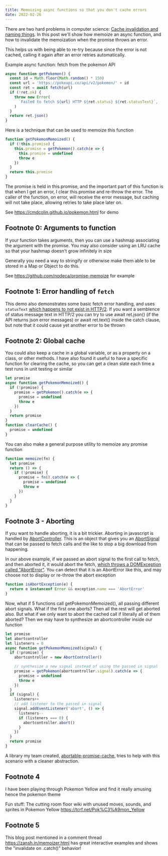 ```yaml
---
title: Memoizing async functions so that you don't cache errors
date: 2022-02-26
---
```


There are two hard problems in computer science: [Cache invalidation and naming
things](https://martinfowler.com/bliki/TwoHardThings.html). In this post we'll
show how memoize an async function, and how to invalidate the memoization when
the promise throws an error.

This helps us with being able to re-try because since the error is not cached,
calling it again after an error retries automatically.

Example async function: fetch from the pokemon API

```js
async function getPokemon() {
  const id = Math.floor(Math.random() * 150)
  const url = 'https://pokeapi.co/api/v2/pokemon/' + id
  const ret = await fetch(url)
  if (!ret.ok) {
    throw new Error(
      `Failed to fetch ${url} HTTP ${ret.status} ${ret.statusText}`,
    )
  }
  return ret.json()
}
```

Here is a technique that can be used to memoize this function

```js
function getPokemonMemoized() {
  if (!this.promise) {
    this.promise = getPokemon().catch(e => {
      this.promise = undefined
      throw e
    })
  }
  return this.promise
}
```

The promise is held in this.promise, and the important part of this function is
that when I get an error, I clear this.promise and re-throw the error. The caller
of the function, on error, will receive the error message, but caching will not
take place, allowing retries to take place later on.

See https://cmdcolin.github.io/pokemon.html for demo

## Footnote 0: Arguments to function

If your function takes arguments, then you can use a hashmap associating the
argument with the promise. You may also consider using an LRU cache so that
your hashmap doesn't grow infinitely in size

Generally you need a way to stringify or otherwise make them able to be stored
in a Map or Object to do this.

See https://github.com/nodeca/promise-memoize for example

## Footnote 1: Error handling of `fetch`

This demo also demonstrates some basic fetch error handling, and uses
`statusText` [which happens to not exist in
HTTP/2](https://developer.mozilla.org/en-US/docs/Web/API/Response/statusText).
If you want a semblence of status message text in HTTP/2 you can try to use
await ret.json() (if the API returns json error messages) or await ret.text()
inside the catch clause, but note that it could cause yet another error to be
thrown

## Footnote 2: Global cache

You could also keep a cache in a global variable, or as a property on a class,
or other methods. I have also found it useful to have a specific function for
clearing the cache, so you can get a clean slate each time a test runs in unit
testing or similar

```js
let promise
async function getPokemonMemoized() {
  if (!promise) {
    promise = getPokemon().catch(e => {
      promise = undefined
      throw e
    })
  }
  return promise
}
function clearCache() {
  promise = undefined
}
```

You can also make a general purpose utility to memoize any promise function

```js
function memoize(fn) {
  let promise
  return () => {
    if (!promise) {
      promise = fn().catch(e => {
        promise = undefined
        throw e
      })
    }
  }
}
```

## Footnote 3 - Aborting

If you want to handle aborting, it is a bit trickier. Aborting in javascript is
handled by
[AbortController](https://developer.mozilla.org/en-US/docs/Web/API/AbortController/AbortController).
This is an object that gives you an
[AbortSignal](https://developer.mozilla.org/en-US/docs/Web/API/AbortSignal)
that can be passed to fetch calls and the like to stop a big download from
happening.

In our above example, if we passed an abort signal to the first call to fetch,
and then aborted it, it would abort the fetch, [which throws a DOMException
called
"AbortError"](https://developer.mozilla.org/en-US/docs/Web/API/AbortController/abort).
You can detect that it is an AbortError like this, and may choose not to
display or re-throw the abort exception

```js
function isAbortException(e) {
  return e instanceof Error && exception.name === 'AbortError'
}
```

Now, what if 5 functions call getPokemonMemoized(), all passing different abort
signals. What if the first one aborts? Then all the rest will get aborted also.
But what if we only want to abort the cached call if literally all of them
aborted? Then we may have to synthesize an abortcontroller inside our function

```js
let promise
let abortcontroller
let listeners = 0
async function getPokemonMemoized(signal) {
  if (!promise) {
    abortcontroller = new AbortController()

    // synthesize a new signal instead of using the passed in signal
    promise = getPokemon(abortcontroller.signal).catch(e => {
      promise = undefined
      throw e
    })
  }
  if (signal) {
    listeners++
    // add listener to the passed in signal
    signal.addEventListener('abort', () => {
      listeners--
      if (listeners === 0) {
        abortcontroller.abort()
      }
    })
  }
  return promise
}
```

A library my team created,
[abortable-promise-cache](https://github.com/GMOD/abortable-promise-cache),
tries to help with this scenario with a cleaner abstraction.

## Footnote 4

I have been playing through Pokemon Yellow and find it really amusing hence the
pokemon theme

Fun stuff: The cutting room floor wiki with unused moves, sounds, and sprites
in Pokemon Yellow https://tcrf.net/Pok%C3%A9mon_Yellow

## Footnote 5

This blog post mentioned in a comment thread https://zansh.in/memoizer.html has
great interactive examples and shows the "invalidate on .catch()" behavior!
